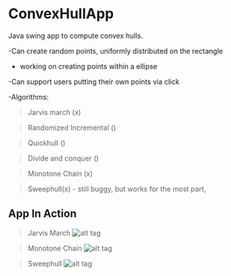 ConvexHullApp
=============

Java swing app to compute convex hulls.

-Can create random points, uniformly distributed on the rectangle
  - working on creating points within a ellipse

-Can support users putting their own points via click

-Algorithms:

>Jarvis march (x)

>Randomized Incremental ()

>Quickhull ()

>Divide and conquer ()

>Monotone Chain (x)

>Sweephull(x) - still buggy, but works for the most part,

App In Action
------------
> Jarvis March
  ![alt tag](https://raw.github.com/Lonkal/ConvexHullApp/master/images/jarvismarchdemo.gif)

> Monotone Chain
  ![alt tag](https://raw.github.com/Lonkal/ConvexHullApp/master/images/monotonechaindemo.gif)

> Sweephull
  ![alt tag](https://raw.github.com/Lonkal/ConvexHullApp/master/images/sweephulldemo.gif)
